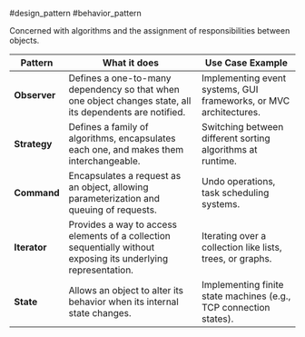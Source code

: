 #design_pattern #behavior_pattern

Concerned with algorithms and the assignment of responsibilities between objects.

|Pattern|What it does|Use Case Example|
|---|---|---|
|**Observer**|Defines a one-to-many dependency so that when one object changes state, all its dependents are notified.|Implementing event systems, GUI frameworks, or MVC architectures.|
|**Strategy**|Defines a family of algorithms, encapsulates each one, and makes them interchangeable.|Switching between different sorting algorithms at runtime.|
|**Command**|Encapsulates a request as an object, allowing parameterization and queuing of requests.|Undo operations, task scheduling systems.|
|**Iterator**|Provides a way to access elements of a collection sequentially without exposing its underlying representation.|Iterating over a collection like lists, trees, or graphs.|
|**State**|Allows an object to alter its behavior when its internal state changes.|Implementing finite state machines (e.g., TCP connection states).|